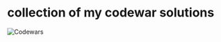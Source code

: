 # collection of my codewar solutions
![Codewars](https://github.r2v.ch/codewars?user=USERNAME&top_languages=true&hide_clan=true)
